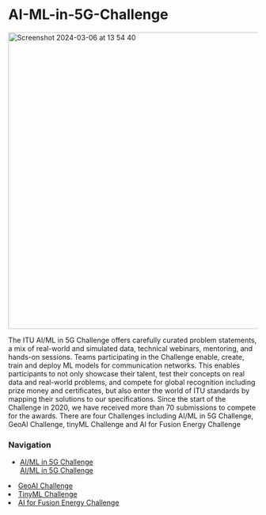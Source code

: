 # AI-ML-in-5G-Challenge
<img width="599" alt="Screenshot 2024-03-06 at 13 54 40" src="https://github.com/Carolynshexiu/AI-ML-in-5G-Challenge.github.io/assets/162329150/b9c4c891-7080-4a0d-9575-9b0d19ac574e">


The ITU AI/ML in 5G Challenge offers carefully curated problem statements, a mix of real-world and simulated data, technical webinars, mentoring, and hands-on sessions. Teams participating in the Challenge enable, create, train and deploy ML models for communication networks. This enables participants to not only showcase their talent, test their concepts on real data and real-world problems, and compete for global recognition including prize money and certificates, but also enter the world of ITU standards by mapping their solutions to our specifications.
Since the start of the Challenge in 2020, we have received more than 70 submissions to compete for the awards. There are four Challenges including AI/ML in 5G Challenge, GeoAI Challenge, tinyML Challenge and AI for Fusion Energy Challenge
<div class="sidebar">
    <h3>Navigation</h3>
    <ul>
        <li><a href="#AI/ML in 5G Challenge">AI/ML in 5G Challenge</a></li> <a href="https://challenge.aiforgood.itu.int/">AI/ML in 5G Challenge</a>
    </div>
        <li><a href="#GeoAI Challenge">GeoAI Challenge</a></li>
        <li><a href="#TinyML Challenge">TinyML Challenge</a></li>
        <li><a href="#AI for Fusion Energy Challenge">AI for Fusion Energy Challenge</a></li>
    </ul>
</div>
